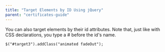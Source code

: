 ```yaml
---
title: "Target Elements by ID Using jQuery"
parent: "certificates-guide"
---
```


You can also target elements by their id attributes. Note that, just like with CSS declarations, you type a # before the id's name.

    $("#target3").addClass("animated fadeOut");
